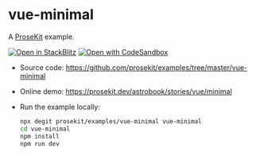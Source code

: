 # vue-minimal

A [ProseKit](https://prosekit.dev) example.

[![Open in StackBlitz](https://developer.stackblitz.com/img/open_in_stackblitz.svg)](https://stackblitz.com/github/prosekit/examples/tree/master/vue-minimal)
[![Open with CodeSandbox](https://assets.codesandbox.io/github/button-edit-lime.svg)](https://codesandbox.io/p/sandbox/github/prosekit/examples/tree/master/vue-minimal)

- Source code: https://github.com/prosekit/examples/tree/master/vue-minimal
- Online demo: https://prosekit.dev/astrobook/stories/vue/minimal
- Run the example locally:

  ```bash
  npx degit prosekit/examples/vue-minimal vue-minimal
  cd vue-minimal
  npm install
  npm run dev
  ```
